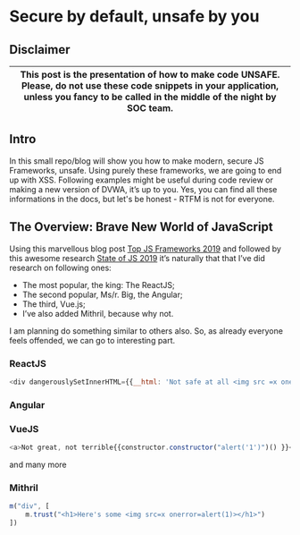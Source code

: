 # Secure by default, unsafe by you

## Disclaimer
|This post is the presentation of how to make code **UNSAFE**. Please, do not use these code snippets in your application, unless you fancy to be called in the middle of the night by SOC team.|
|---------------------------------------------------------------------------------------------------------------------------------------------------------------------------------------------- |

## Intro
In this small repo/blog will show you how to make modern, secure JS Frameworks, unsafe. Using purely these frameworks, we are going to end up with XSS. Following examples might be useful during code review or making a new version of DVWA, it’s up to you. Yes, you can find all these informations in the docs, but let's be honest - RTFM is not for everyone. 


## The Overview: Brave New World of JavaScript  
Using this marvellous blog post [Top JS Frameworks 2019](https://medium.com/javascript-scene/top-javascript-frameworks-and-topics-to-learn-in-2019-b4142f38df20) and followed by this awesome research [State of JS 2019](https://2019.stateofjs.com/front-end-frameworks/) it’s naturally that that I’ve did research on following ones: 

* The most popular, the king: The ReactJS; 
* The second popular, Ms/r. Big, the Angular;
* The third, Vue.js;
* I’ve also added Mithril, because why not.

I am planning do something similar to others also. So, as already everyone feels offended, we can go to interesting part. 

### ReactJS

```javascript
<div dangerouslySetInnerHTML={{__html: 'Not safe at all <img src =x onerror=alert(1)>'}} />
```

### Angular

### VueJS

```javascript
<a>Not great, not terrible{{constructor.constructor("alert('1')")() }}<a>
```
and many more

### Mithril

```javascript
m("div", [
    m.trust("<h1>Here's some <img src=x onerror=alert(1)></h1>")
])
```
